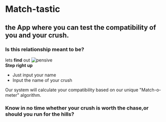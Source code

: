 # Match-tastic
 ## the App where you can test the compatibility of you and your crush.
### Is this relationship meant to be?
   lets __find__ out
![pensive](https://i.ytimg.com/vi/spH1AlKHDog/maxresdefault.jpg)   
      **Step right up**
- Just input your name
- Input the name of your crush

Our system will calculate your compatibility based on our unique "Match-o-meter" algorithm.
###  Know in no time whether your crush is worth the chase,or should you run for the hills?


 